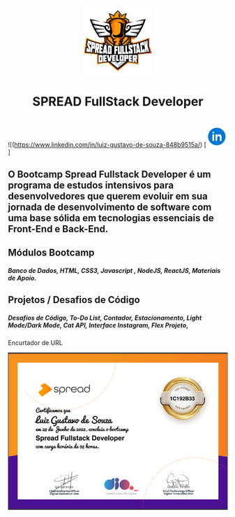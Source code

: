 <div align="center" >
<img src="https://github.com/LuizGustavodeSouza/Dio-Desafio-Projeto/blob/main/img/SPREAD%20FullStack%20Developer.png" width="160px" height="160px"> 


<h1>SPREAD FullStack Developer<h1>
</div>

![(https://www.linkedin.com/in/luiz-gustavo-de-souza-848b9515a/) [<img src = "https://github.com/LuizGustavodeSouza/Dio-Desafio-Projeto/blob/main/img/icons8-linkedin-circled-48.png">]

## O Bootcamp Spread Fullstack Developer é um programa de estudos intensivos para desenvolvedores que querem evoluir em sua jornada de desenvolvimento de software com uma base sólida em tecnologias essenciais de Front-End e Back-End.
  
## Módulos Bootcamp
##### Banco de Dados, HTML, CSS3, Javascript , NodeJS, ReactJS, Materiais de Apoio.
  
## Projetos / Desafios de Código
##### Desafios de Código, To-Do List, Contador, Estacionamento, Light Mode/Dark Mode, Cat API, Interface Instagram, Flex Projeto,
Encurtador de URL
  
  
![Certificado de Conclusão](https://github.com/LuizGustavodeSouza/Dio-Desafio-Projeto/blob/main/img/1C192B33.PNG)
